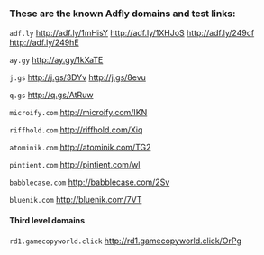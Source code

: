 ### These are the known Adfly domains and test links: 

`adf.ly`
http://adf.ly/1mHisY
http://adf.ly/1XHJoS
http://adf.ly/249cf
http://adf.ly/249hE

`ay.gy`
http://ay.gy/1kXaTE

`j.gs`
http://j.gs/3DYv
http://j.gs/8evu

`q.gs`
http://q.gs/AtRuw

`microify.com`
http://microify.com/IKN

`riffhold.com`
http://riffhold.com/Xiq

`atominik.com`
http://atominik.com/TG2

`pintient.com`
http://pintient.com/wl

`babblecase.com`
http://babblecase.com/2Sv

`bluenik.com`
http://bluenik.com/7VT

#### Third level domains

`rd1.gamecopyworld.click`
http://rd1.gamecopyworld.click/OrPg
